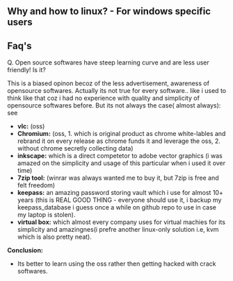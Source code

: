## Why and how to linux? - For windows specific users

## Faq's

Q. Open source softwares have steep learning curve and are less user friendly! Is it?

This is a biased opinon becoz of the less advertisement, awareness of opensource softwares. Actually its not true for every software.. like i used to think like that coz i had no experience with quality and simplicity of opensource softwares before.
But its not always the case( almost always):
see
- **vlc:** (oss)
- **Chromium:** (oss, 1. which is original product as chrome white-lables and rebrand it on every release as chrome funds it and leverage the oss, 2. without chrome secretly collecting data)
- **inkscape:** which is a direct competetor to adobe vector graphics (i was amazed on the simplicity and usage of this particular when i used it over time)
- **7zip tool:** (winrar was always wanted me to buy it, but 7zip is free and felt freedom)
- **keepass:** an amazing password storing vault which i use for almost 10+ years (this is REAL GOOD THING - everyone should use it, i backup my keepass_database i guess once a while on github repo to use in case my laptop is stolen).
- **virtual box:** which almost every company uses for virtual machies for its simplicity and  amazingnes(i prefre another linux-only solution i.e, kvm which is also pretty neat).

**Conclusion:**

- Its better to learn using the oss rather then getting hacked with crack softwares.
